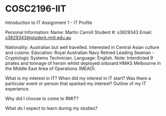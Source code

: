 # COSC2196-IIT
Introduction to IT
Assignment 1 - IT Profile

Personal Information:
Name: Martin Carroll
Student #: s3829343
Email: s3829343@student.rmit.edu.au

Nationality: Australian but well travelled. Interested in Central Asian culture and cuisine.
Education: Royal Australian Navy Retired Leading Seaman - Cryptologic Systems Technician. 
Language: English.
Note: Interdicted 9 pirates and tonnage of heroin whilst deployed onboard HMAS Melbourne in the Middle East Area of Operations (MEAO).

<Interest in IT>
What is my interest in IT?
When did my interest in IT start?
Was there a particular event or person that sparked my interest?
Outline of my IT experience.

Why did I choose to come to RMIT?

What do I expect to learn during my studies?
